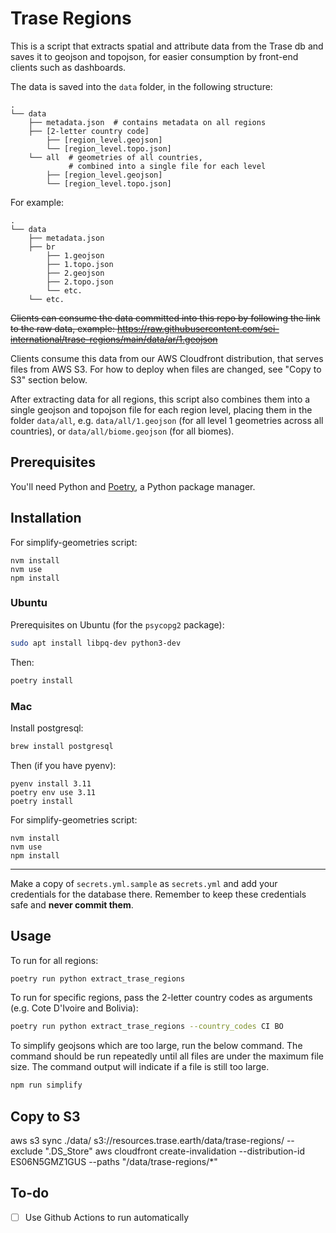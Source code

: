 # Trase Regions

This is a script that extracts spatial and attribute data from the Trase db and saves it to geojson and topojson, for easier consumption by front-end clients such as dashboards.

The data is saved into the `data` folder, in the following structure:

```
.
└── data
    ├── metadata.json  # contains metadata on all regions
    ├── [2-letter country code]
        ├── [region_level.geojson]
        └── [region_level.topo.json]
    └── all  # geometries of all countries,
             # combined into a single file for each level
        ├── [region_level.geojson]
        └── [region_level.topo.json]
```

For example:

```
.
└── data
    ├── metadata.json
    ├── br
        ├── 1.geojson
        ├── 1.topo.json
        ├── 2.geojson
        ├── 2.topo.json
        └── etc.
    └── etc.
```

~~Clients can consume the data committed into this repo by following the link to the raw data, example: https://raw.githubusercontent.com/sei-international/trase-regions/main/data/ar/1.geojson~~

Clients consume this data from our AWS Cloudfront distribution, that serves files from AWS S3. For how to deploy when files are changed, see "Copy to S3" section below.

After extracting data for all regions, this script also combines them into a single geojson and topojson file for each region level, placing them in the folder `data/all`, e.g. `data/all/1.geojson` (for all level 1 geometries across all countries), or `data/all/biome.geojson` (for all biomes).

## Prerequisites

You'll need Python and [Poetry](https://python-poetry.org/), a Python package manager.

## Installation

For simplify-geometries script:

```
nvm install
nvm use
npm install
```

### Ubuntu

Prerequisites on Ubuntu (for the `psycopg2` package):

```bash
sudo apt install libpq-dev python3-dev
```

Then:

```bash
poetry install
```

### Mac

Install postgresql:

```bash
brew install postgresql
```

Then (if you have pyenv):

```
pyenv install 3.11
poetry env use 3.11
poetry install
```

For simplify-geometries script:

```
nvm install
nvm use
npm install
```

---

Make a copy of `secrets.yml.sample` as `secrets.yml` and add your credentials for the database there. Remember to keep these credentials safe and **never commit them**.

## Usage

To run for all regions:

```bash
poetry run python extract_trase_regions
```

To run for specific regions, pass the 2-letter country codes as arguments (e.g. Cote D'Ivoire and Bolivia):

```bash
poetry run python extract_trase_regions --country_codes CI BO
```

To simplify geojsons which are too large, run the below command.
The command should be run repeatedly until all files are under the maximum file size.
The command output will indicate if a file is still too large.

```bash
npm run simplify
```

## Copy to S3

aws s3 sync ./data/ s3://resources.trase.earth/data/trase-regions/ --exclude ".DS_Store"
aws cloudfront create-invalidation --distribution-id ES06N5GMZ1GUS --paths "/data/trase-regions/*"

## To-do

- [ ] Use Github Actions to run automatically
